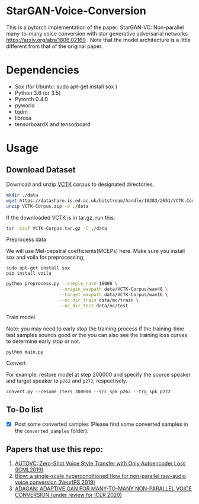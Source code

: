 # StarGAN-Voice-Conversion
This is a pytorch implementation of the paper: StarGAN-VC: Non-parallel many-to-many voice conversion with star generative adversarial networks  https://arxiv.org/abs/1806.02169 .
Note that the model architecture is a little different from that of the original paper.

# Dependencies
* Sox (for Ubuntu: sudo apt-get install sox )
* Python 3.6 (or 3.5)
* Pytorch 0.4.0
* pyworld
* tqdm
* librosa
* tensorboardX and tensorboard

# Usage
## Download Dataset

Download and unzip [VCTK](https://homepages.inf.ed.ac.uk/jyamagis/page3/page58/page58.html) corpus to designated directories.

```bash
mkdir ./data
wget https://datashare.is.ed.ac.uk/bitstream/handle/10283/2651/VCTK-Corpus.zip?sequence=2&isAllowed=y
unzip VCTK-Corpus.zip -d ./data
```
If the downloaded VCTK is in tar.gz, run this:

```bash
tar -xzvf VCTK-Corpus.tar.gz -C ./data
```

Preprocess data

We will use Mel-cepstral coefficients(MCEPs) here.
Make sure you install sox and voila  for preprocessing,

```
sudo apt-get install sox
pip install voila
```

```bash
python preprocess.py --sample_rate 16000 \
                    --origin_wavpath data/VCTK-Corpus/wav48 \
                    --target_wavpath data/VCTK-Corpus/wav16 \
                    --mc_dir_train data/mc/train \
                    --mc_dir_test data/mc/test
```

Train model

Note: you may need to early stop the training process if the training-time test samples sounds good or the you can also see the training loss curves to determine early stop or not.

```
python main.py
```

Convert

For example: restore model at step 200000 and specify the source speaker and target speaker to `p262` and `p272`, respectively.

```
convert.py --resume_iters 200000 --src_spk p262 --trg_spk p272
```

## To-Do list
- [x] Post some converted samples (Please find some converted samples in the `converted_samples` folder).

## Papers that use this repo:
1. [AUTOVC: Zero-Shot Voice Style Transfer with Only Autoencoder Loss (ICML2019)](https://arxiv.org/pdf/1905.05879v2.pdf)
2. [Blow: a single-scale hyperconditioned flow for non-parallel raw-audio voice conversion (NeurIPS 2019)](https://arxiv.org/pdf/1906.00794.pdf)
3. [ADAGAN: ADAPTIVE GAN FOR MANY-TO-MANY NON-PARALLEL VOICE CONVERSION (under review for ICLR 2020)](https://openreview.net/pdf?id=HJlk-eHFwH)

